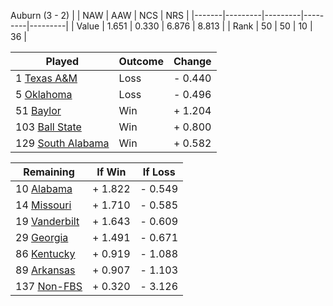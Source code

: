 Auburn (3 - 2)
|       |   NAW   |   AAW   |   NCS   |   NRS   |
|-------|---------|---------|---------|---------|
| Value |   1.651 |   0.330 |   6.876 |   8.813 |
| Rank  |      50 |      50 |      10 |      36 |

| Played                    | Outcome    |  Change  |
|---------------------------|------------|----------|
|   1 [Texas A&M             ](TexasAM.md)| Loss       | -  0.440 |
|   5 [Oklahoma              ](Oklahoma.md)| Loss       | -  0.496 |
|  51 [Baylor                ](Baylor.md)| Win        | +  1.204 |
| 103 [Ball State            ](BallState.md)| Win        | +  0.800 |
| 129 [South Alabama         ](SouthAlabama.md)| Win        | +  0.582 |

| Remaining                 |  If Win  |  If Loss |
|---------------------------|----------|----------|
|  10 [Alabama               ](Alabama.md)| +  1.822 | -  0.549 |
|  14 [Missouri              ](Missouri.md)| +  1.710 | -  0.585 |
|  19 [Vanderbilt            ](Vanderbilt.md)| +  1.643 | -  0.609 |
|  29 [Georgia               ](Georgia.md)| +  1.491 | -  0.671 |
|  86 [Kentucky              ](Kentucky.md)| +  0.919 | -  1.088 |
|  89 [Arkansas              ](Arkansas.md)| +  0.907 | -  1.103 |
| 137 [Non-FBS               ](NonFBS.md)| +  0.320 | -  3.126 |

